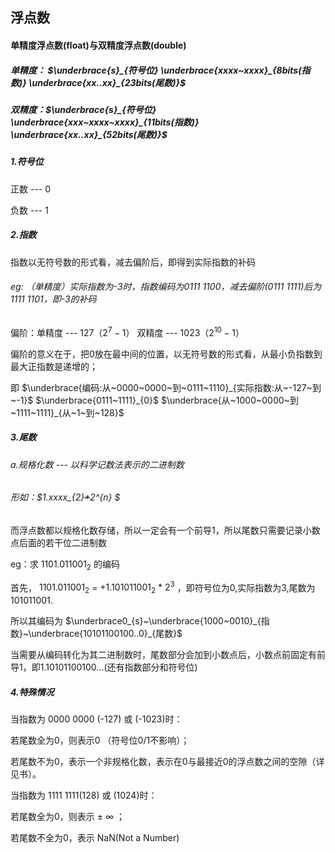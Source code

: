 ## 浮点数

#### 单精度浮点数(float)与双精度浮点数(double)

##### 单精度： $\underbrace{s}_{符号位} \underbrace{xxxx~xxxx}_{8bits(指数)} \underbrace{xx..xx}_{23bits(尾数)}$

##### 双精度：$\underbrace{s}_{符号位} \underbrace{xxx~xxxx~xxxx}_{11bits(指数)} \underbrace{xx..xx}_{52bits(尾数)}$

##### 1.符号位

正数 --- 0

负数 --- 1

##### 2.指数

指数以无符号数的形式看，减去偏阶后，即得到实际指数的补码

###### eg: （单精度）实际指数为-3时，指数编码为0111 1100，减去偏阶(0111 1111)后为 1111 1101，即-3的补码

偏阶：单精度 --- 127（$2^7-1$） 双精度 --- 1023（$2^{10} - 1$）

偏阶的意义在于，把0放在最中间的位置，以无符号数的形式看，从最小负指数到最大正指数是递增的；

即      $\underbrace{编码:从~0000~0000~到~0111~1110}_{实际指数:从~-127~到~-1}$  $\underbrace{0111~1111}_{0}$   $\underbrace{从~1000~0000~到~1111~1111}_{从~1~到~128}$ 

##### 3.尾数

###### a.规格化数 --- 以科学记数法表示的二进制数

###### 形如：$1.xxxx_{2}~~*~~2^{n} $

而浮点数都以规格化数存储，所以一定会有一个前导1，所以尾数只需要记录小数点后面的若干位二进制数

eg：求 $1101.011001_2$ 的编码

首先， $1101.011001_2$  = $+1.101011001_2~*~2^3$ ，即符号位为0,实际指数为3,尾数为101011001.

所以其编码为 $\underbrace0_{s}~\underbrace{1000~0010}_{指数}~\underbrace{10101100100..0}_{尾数}$

当需要从编码转化为其二进制数时，尾数部分会加到小数点后，小数点前固定有前导1，即1.10101100100...(还有指数部分和符号位)

##### 4.特殊情况

当指数为 0000 0000 (-127) 或 (-1023)时：

若尾数全为0，则表示0 （符号位0/1不影响）；

若尾数不为0，表示一个非规格化数，表示在0与最接近0的浮点数之间的空隙（详见书）。

当指数为 1111 1111(128) 或 (1024)时：

若尾数全为0，则表示 $\pm~\infty$ ；

若尾数不全为0，表示 NaN(Not a Number)

